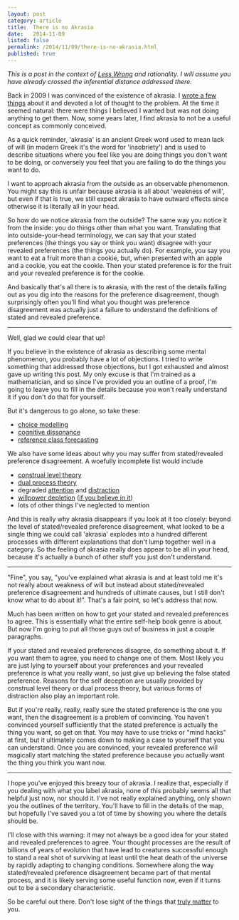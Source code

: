 ```yaml
---
layout: post
category: article
title:  There is no Akrasia
date:   2014-11-09
listed: false
permalink: /2014/11/09/there-is-no-akrasia.html
published: true
---
```


*This is a post in the context of [Less Wrong](http://www.lesswrong.com/) and rationality. I will assume you have already crossed the inferential distance addressed there.*

Back in 2009 I was convinced of the existence of akrasia. I [wrote a few things](http://lesswrong.com/lw/dp/fighting_akrasia_incentivising_action/) about it and devoted a lot of thought to the problem. At the time it seemed natural: there were things I believed I wanted but was not doing anything to get them. Now, some years later, I find akrasia to not be a useful concept as commonly conceived.

As a quick reminder, 'akrasia' is an ancient Greek word used to mean lack of will (in modern Greek it's the word for 'insobriety') and is used to describe situations where you feel like you are doing things you don't want to be doing, or conversely you feel that you are failing to do the things you want to do.

I want to approach akrasia from the outside as an observable phenomenon. You might say this is unfair because akrasia is all about 'weakness of will', but even if that is true, we still expect akrasia to have outward effects since otherwise it is literally all in your head.

So how do we notice akrasia from the outside? The same way you notice it from the inside: you do things other than what you want. Translating that into outside-your-head terminology, we can say that your stated preferences (the things you say or think you want) disagree with your revealed preferences (the things you actually do). For example, you say you want to eat a fruit more than a cookie, but, when presented with an apple and a cookie, you eat the cookie. Then your stated preference is for the fruit and your revealed preference is for the cookie.

And basically that's all there is to akrasia, with the rest of the details falling out as you dig into the reasons for the preference disagreement, though surprisingly often you'll find what you thought was preference disagreement was actually just a failure to understand the definitions of stated and revealed preference.

* * *

Well, glad we could clear that up!

If you believe in the existence of akrasia as describing some mental phenomenon, you probably have a lot of objections. I tried to write something that addressed those objections, but I got exhausted and almost gave up writing this post. My only excuse is that I'm trained as a mathematician, and so since I've provided you an outline of a proof, I'm going to leave you to fill in the details because you won't really understand it if you don't do that for yourself.

But it's dangerous to go alone, so take these:

- [choice modelling](http://en.wikipedia.org/wiki/Choice_modelling)
- [cognitive dissonance](http://en.wikipedia.org/wiki/Cognitive_dissonance)
- [reference class forecasting](http://en.wikipedia.org/wiki/Reference_class_forecasting)

We also have some ideas about why you may suffer from stated/revealed preference disagreement. A woefully incomplete list would include

- [construal level theory](http://en.wikipedia.org/wiki/Construal_level_theory)
- [dual process theory](http://en.wikipedia.org/wiki/Dual_process_theory)
- degraded [attention](http://en.wikipedia.org/wiki/Attention) and [distraction](http://psychology.wikia.com/wiki/Distraction)
- [willpower depletion](http://en.wikipedia.org/wiki/Ego_depletion) ([if you believe in it](http://lesswrong.com/lw/kao/willpower_depletion_vs_willpower_distraction/))
- lots of other things I've neglected to mention

And this is really why akrasia disappears if you look at it too closely: beyond the level of stated/revealed preference disagreement, what looked to be a single thing we could call 'akrasia' explodes into a hundred different processes with different explanations that don't lump together well in a category. So the feeling of akrasia really does appear to be all in your head, because it's actually a bunch of other stuff you just don't understand.

* * *

"Fine", you say, "you've explained what akrasia is and at least told me it's not really about weakness of will but instead about stated/revealed preference disagreement and hundreds of ultimate causes, but I still don't know what to do about it!". That's a fair point, so let's address that now.

Much has been written on how to get your stated and revealed preferences to agree. This is essentially what the entire self-help book genre is about. But now I'm going to put all those guys out of business in just a couple paragraphs.

If your stated and revealed preferences disagree, do something about it. If you want them to agree, you need to change one of them. Most likely you are just lying to yourself about your preferences and your revealed preference is what you really want, so just give up believing the false stated preference. Reasons for the self deception are usually provided by construal level theory or dual process theory, but various forms of distraction also play an important role.

But if you're really, really, really sure the stated preference is the one you want, then the disagreement is a problem of convincing. You haven't convinced yourself sufficiently that the stated preference is actually the thing you want, so get on that. You may have to use tricks or "mind hacks" at first, but it ultimately comes down to making a case to yourself that you can understand. Once you are convinced, your revealed preference will magically start matching the stated preference because you actually want the thing you think you want now.

* * *

I hope you've enjoyed this breezy tour of akrasia. I realize that, especially if you dealing with what you label akrasia, none of this probably seems all that helpful just now, nor should it. I've not really explained anything, only shown you the outlines of the territory. You'll have to fill in the details of the map, but hopefully I've saved you a lot of time by showing you where the details should be.

I'll close with this warning: it may not always be a good idea for your stated and revealed preferences to agree. Your thought processes are the result of billions of years of evolution that have lead to creatures successful enough to stand a real shot of surviving at least until the heat death of the universe by rapidly adapting to changing conditions. Somewhere along the way stated/revealed preference disagreement became part of that mental process, and it is likely serving some useful function now, even if it turns out to be a secondary characteristic.

So be careful out there. Don't lose sight of the things that [truly matter](http://lesswrong.com/lw/nb/something_to_protect/) to you.
